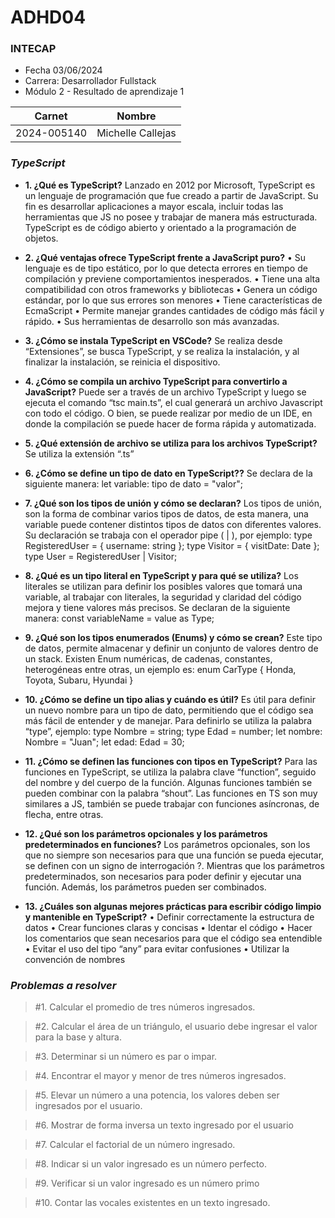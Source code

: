 # ADHD04
### INTECAP

- Fecha 03/06/2024
- Carrera: Desarrollador Fullstack
- Módulo 2 - Resultado de aprendizaje 1

|Carnet|Nombre|
|-----|-----|
|2024-005140|Michelle Callejas|

### _TypeScript_

- **1. ¿Qué es TypeScript?**
Lanzado en 2012 por Microsoft, TypeScript es un lenguaje de programación que fue creado a partir de JavaScript. Su fin es desarrollar aplicaciones a mayor escala, incluir todas las herramientas que JS no posee y trabajar de manera más estructurada. TypeScript es de código abierto y orientado a la programación de objetos. 


- **2.	¿Qué ventajas ofrece TypeScript frente a JavaScript puro?**
•	Su lenguaje es de tipo estático, por lo que detecta errores en tiempo de compilación y previene comportamientos inesperados.
•	Tiene una alta compatibilidad con otros frameworks y bibliotecas
•	Genera un código estándar, por lo que sus errores son menores
•	Tiene características de EcmaScript
•	Permite manejar grandes cantidades de código más fácil y rápido.
•	Sus herramientas de desarrollo son más avanzadas.


- **3.	¿Cómo se instala TypeScript en VSCode?**
Se realiza desde “Extensiones”, se busca TypeScript, y se realiza la instalación, y al finalizar la instalación, se reinicia el dispositivo. 


- **4.	¿Cómo se compila un archivo TypeScript para convertirlo a JavaScript?**
Puede ser a través de un archivo TypeScript y luego se ejecuta el comando “tsc main.ts”, el cual generará un archivo Javascript con todo el código.
O bien, se puede realizar por medio de un IDE, en donde la compilación se puede hacer de forma rápida y automatizada. 

- **5.	¿Qué extensión de archivo se utiliza para los archivos TypeScript?**
Se utiliza la extensión “.ts”


- **6.	¿Cómo se define un tipo de dato en TypeScript??**
Se declara de la siguiente manera: let variable: tipo de dato = "valor";

- **7.	¿Qué son los tipos de unión y cómo se declaran?**
Los tipos de unión, son la forma de combinar varios tipos de datos, de esta manera, una variable puede contener distintos tipos de datos con diferentes valores. Su declaración se trabaja con el operador pipe ( | ), por ejemplo: 
 type RegisteredUser = { username: string };
type Visitor = { visitDate: Date };
type User = RegisteredUser | Visitor; 

- **8.	¿Qué es un tipo literal en TypeScript y para qué se utiliza?**
Los literales se utilizan para definir los posibles valores que tomará una variable, al trabajar con literales, la seguridad y claridad del código mejora y tiene valores más precisos. Se declaran de la siguiente manera:
const variableName = value as Type;


- **9.	¿Qué son los tipos enumerados (Enums) y cómo se crean?**
Este tipo de datos, permite almacenar y definir un conjunto de valores dentro de un stack. Existen Enum numéricas, de cadenas, constantes, heterogéneas entre otras, un ejemplo es:
enum CarType {
	Honda,
	Toyota,
	Subaru,
	Hyundai
}

- **10.	¿Cómo se define un tipo alias y cuándo es útil?**
Es útil para definir un nuevo nombre para un tipo de dato, permitiendo que el código sea más fácil de entender y de manejar.  Para definirlo se utiliza la palabra “type”, ejemplo: 
type Nombre = string;
type Edad = number;
let nombre: Nombre = "Juan";
let edad: Edad = 30;



- **11.	¿Cómo se definen las funciones con tipos en TypeScript?**
Para las funciones en TypeScript, se utiliza la palabra clave “function”, seguido del nombre y del cuerpo de la función. Algunas funciones también se pueden combinar con la palabra “shout”. Las funciones en TS son muy similares a JS, también se puede trabajar con funciones asíncronas, de flecha, entre otras. 


- **12.	¿Qué son los parámetros opcionales y los parámetros predeterminados en funciones?**
Los parámetros opcionales, son los que no siempre son necesarios para que una función se pueda ejecutar, se definen con un signo de interrogación ?.
Mientras que los parámetros predeterminados, son necesarios para poder definir y ejecutar una función.
Además, los parámetros pueden ser combinados.



- **13.	¿Cuáles son algunas mejores prácticas para escribir código limpio y mantenible en TypeScript?**
•	Definir correctamente la estructura de datos
•	Crear funciones claras y concisas
•	Identar el código
•	Hacer los comentarios que sean necesarios para que el código sea entendible
•	Evitar el uso del tipo “any” para evitar confusiones
•	Utilizar la convención de nombres

### _Problemas a resolver_
>#1. Calcular el promedio de tres números ingresados.

>#2. Calcular el área de un triángulo, el usuario debe ingresar el valor para la base y altura.

>#3. Determinar si un número es par o impar.

>#4. Encontrar el mayor y menor de tres números ingresados.

>#5. Elevar un número a una potencia, los valores deben ser ingresados por el usuario.

>#6. Mostrar de forma inversa un texto ingresado por el usuario

>#7. Calcular el factorial de un número ingresado.

>#8. Indicar si un valor ingresado es un número perfecto.

>#9. Verificar si un valor ingresado es un número primo

>#10. Contar las vocales existentes en un texto ingresado.






